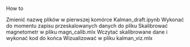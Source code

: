 How to

Zmienić nazwę plików w pierwszej komórce Kalman_draft.ipynb
Wykonać do momentu zapisu przeskalowanych danych do pliku
Skalibrować magnetometr w pliku magn_calib.mlx
Wczytać skalibrowane dane i wykonać kod do końca
Wizualizować w pliku kalman_viz.mlx
